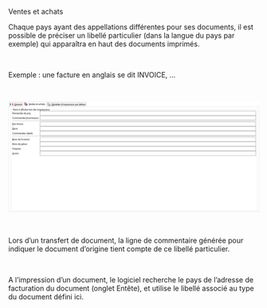 






Ventes et achats




Chaque pays ayant des appellations différentes pour ses documents, il est possible de préciser un libellé particulier (dans la langue du pays par exemple) qui apparaîtra en haut des documents imprimés.


 


Exemple : une facture en anglais se dit INVOICE, …


 


![](../../assets/images/Pays/2/OngletVentesAchats.png)


 


Lors d’un transfert de document, la ligne de commentaire générée pour indiquer le document d’origine tient compte de ce libellé particulier.


 


A l’impression d’un document, le logiciel recherche le pays de l’adresse de facturation du document (onglet Entête), et utilise le libellé associé au type du document défini ici.


